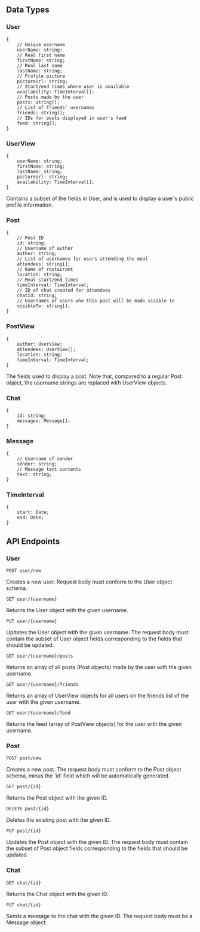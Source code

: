 ## Data Types

### User

    {
        // Unique username
        userName: string;  
        // Real first name 
        firstName: string;
        // Real last name
        lastName: string;
        // Profile picture
        pictureUrl: string; 
        // Start/end times where user is available
        availability: TimeInterval[];   
        // Posts made by the user
        posts: string[];    
        // List of friends' usernames
        friends: string[]; 
        // IDs for posts displayed in user's feed 
        feed: string[];     
    }

### UserView

    {
        userName: string;
        firstName: string;
        lastName: string;
        pictureUrl: string;
        availability: TimeInterval[];
    }

Contains a subset of the fields in User, and is used to display a user's public profile information.

### Post

    {
        // Post ID
        id: string;
        // Username of author
        author: string; 
        // List of usernames for users attending the meal        
        attendees: string[];   
        // Name of restaurant 
        location: string;       
        // Meal start/end times
        timeInterval: TimeInterval;  
        // ID of chat created for attendees   
        chatId: string;     
        // Usernames of users who this post will be made visible to    
        visibleTo: string[];    
    }


### PostView

    {
        author: UserView;
        attendees: UserView[];
        location: string;
        timeInterval: TimeInterval;
    }

The fields used to display a post. Note that, compared to a regular Post object, the username strings are replaced with UserView objects.

### Chat

    {
        id: string;
        messages: Message[];
    }

### Message

    {
        // Username of sender
        sender: string;
        // Message text contents
        text: string;
    }

### TimeInterval

    {
        start: Date;
        end: Date;
    }

## API Endpoints

### User

    POST user/new

Creates a new user. Request body must conform to the User object schema.

    GET user/{username}

Returns the User object with the given username.

    PUT user/{username}

Updates the User object with the given username. The request body must contain the subset of User object fields corresponding to the fields that should be updated.

    GET user/{username}/posts

Returns an array of all posts (Post objects) made by the user with the given username.

    GET user/{username}/friends

Returns an array of UserView objects for all users on the friends list of the user with the given username.

    GET user/{username}/feed

Returns the feed (array of PostView objects) for the user with the given username.

### Post

    POST post/new

Creates a new post. The request body must conform to the Post object schema, minus the 'id' field which will be automatically generated.

    GET post/{id}

Returns the Post object with the given ID.

    DELETE post/{id}

Deletes the existing post with the given ID.

    PUT post/{id}

Updates the Post object with the given ID. The request body must contain the subset of Post object fields corresponding to the fields that should be updated.

### Chat

    GET chat/{id}

Returns the Chat object with the given ID.

    PUT chat/{id}

Sends a message to the chat with the given ID. The request body must be a Message object.